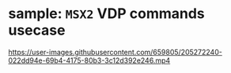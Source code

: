 # sample: `MSX2` VDP commands usecase

<https://user-images.githubusercontent.com/659805/205272240-022dd94e-69b4-4175-80b3-3c12d392e246.mp4>

